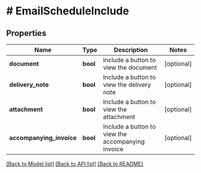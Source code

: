 # # EmailScheduleInclude

## Properties

Name | Type | Description | Notes
------------ | ------------- | ------------- | -------------
**document** | **bool** | Include a button to view the document | [optional]
**delivery_note** | **bool** | Include a button to view the delivery note | [optional]
**attachment** | **bool** | Include a button to view the attachment | [optional]
**accompanying_invoice** | **bool** | Include a button to view the accompanying invoice | [optional]

[[Back to Model list]](../../README.md#models) [[Back to API list]](../../README.md#endpoints) [[Back to README]](../../README.md)
